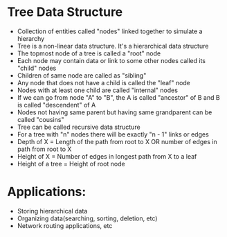 # Tree Data Structure

- Collection of entities called "nodes" linked together to simulate a hierarchy
- Tree is a non-linear data structure. It's a hierarchical data structure
- The topmost node of a tree is called a "root" node
- Each node may contain data or link to some other nodes called its "child" nodes
- Children of same node are called as "sibling"
- Any node that does not have a child is called the "leaf" node
- Nodes with at least one child are called "internal" nodes
- If we can go from node "A" to "B", the A is called "ancestor" of B and B is called "descendent" of A
- Nodes not having same parent but having same grandparent can be called "cousins"
- Tree can be called recursive data structure
- For a tree with "n" nodes there will be exactly "n - 1" links or edges
- Depth of X = Length of the path from root to X OR number of edges in path from root to X
- Height of X = Number of edges in longest path from X to a leaf
- Height of a tree = Height of root node

# Applications:

- Storing hierarchical data
- Organizing data(searching, sorting, deletion, etc)
- Network routing applications, etc
